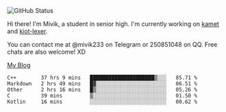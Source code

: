 ![GitHub Status](https://github-readme-stats.vercel.app/api?show_icons=true&username=Mivik)

Hi there! I'm Mivik, a student in senior high. I'm currently working on [kamet](https://github.com/Mivik/kamet) and [kiot-lexer](https://github.com/KiotLand/kiot-lexer).

You can contact me at @mivik233 on Telegram or 250851048 on QQ. Free chats are also welcome! XD

[My Blog](https://mivik.gitee.io)

<!--START_SECTION:waka-->
```text
C++        37 hrs 9 mins   █████████████████████▒░░░   85.71 % 
Markdown   2 hrs 49 mins   █▓░░░░░░░░░░░░░░░░░░░░░░░   06.51 % 
Other      2 hrs 16 mins   █▒░░░░░░░░░░░░░░░░░░░░░░░   05.26 % 
C          39 mins         ▒░░░░░░░░░░░░░░░░░░░░░░░░   01.50 % 
Kotlin     16 mins         ░░░░░░░░░░░░░░░░░░░░░░░░░   00.62 % 
```
<!--END_SECTION:waka-->
